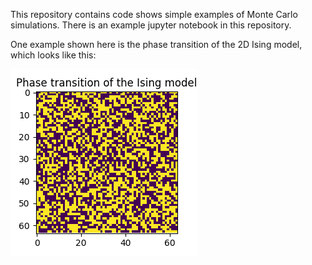 
This repository contains code shows simple examples of Monte Carlo simulations.
There is an example jupyter notebook in this repository.

One example shown here is the phase transition of the 2D Ising model, which 
looks like this:

![](animations/Ising_phase_transition.gif)
